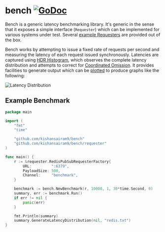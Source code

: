 # bench [![GoDoc](https://godoc.org/github.com/kishansairam9/bench?status.svg)](https://godoc.org/github.com/kishansairam9/bench)

Bench is a generic latency benchmarking library. It's generic in the sense that it exposes a simple interface (`Requester`) which can be implemented for various systems under test. Several [example Requesters](https://github.com/kishansairam9/bench/tree/master/requester) are provided out of the box.

Bench works by attempting to issue a fixed rate of requests per second and measuring the latency of each request issued synchronously. Latencies are captured using [HDR Histogram](https://github.com/codahale/hdrhistogram), which observes the complete latency distribution and attempts to correct for [Coordinated Omission](https://groups.google.com/forum/#!msg/mechanical-sympathy/icNZJejUHfE/BfDekfBEs_sJ). It provides facilities to generate output which can be [plotted](http://hdrhistogram.github.io/HdrHistogram/plotFiles.html) to produce graphs like the following:

![Latency Distribution](distribution.png)

## Example Benchmark

```go
package main

import (
	"fmt"
	"time"

	"github.com/kishansairam9/bench"
	"github.com/kishansairam9/bench/requester"
)

func main() {
	r := &requester.RedisPubSubRequesterFactory{
		URL:         ":6379",
		PayloadSize: 500,
		Channel:     "benchmark",
	}

	benchmark := bench.NewBenchmark(r, 10000, 1, 30*time.Second, 0)
	summary, err := benchmark.Run()
	if err != nil {
		panic(err)
	}

	fmt.Println(summary)
	summary.GenerateLatencyDistribution(nil, "redis.txt")
}
```
